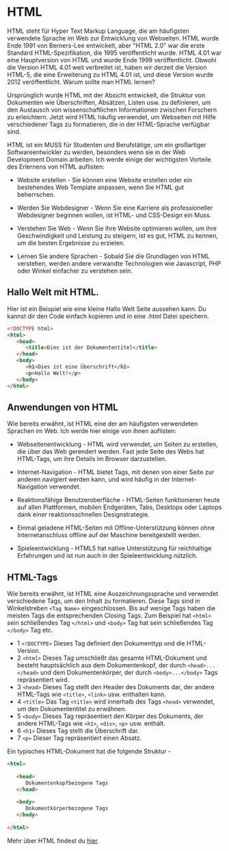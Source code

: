 # HTML

HTML steht für Hyper Text Markup Language, die am häufigsten verwendete Sprache im Web zur Entwicklung von Webseiten. HTML wurde Ende 1991 von Berners-Lee entwickelt, aber "HTML 2.0" war die erste Standard HTML-Spezifikation, die 1995 veröffentlicht wurde. HTML 4.01 war eine Hauptversion von HTML und wurde Ende 1999 veröffentlicht. Obwohl die Version HTML 4.01 weit verbreitet ist, haben wir derzeit die Version HTML-5, die eine Erweiterung zu HTML 4.01 ist, und diese Version wurde 2012 veröffentlicht.
Warum sollte man HTML lernen?

Ursprünglich wurde HTML mit der Absicht entwickelt, die Struktur von Dokumenten wie Überschriften, Absätzen, Listen usw. zu definieren, um den Austausch von wissenschaftlichen Informationen zwischen Forschern zu erleichtern. Jetzt wird HTML häufig verwendet, um Webseiten mit Hilfe verschiedener Tags zu formatieren, die in der HTML-Sprache verfügbar sind.

HTML ist ein MUSS für Studenten und Berufstätige, um ein großartiger Softwareentwickler zu werden, besonders wenn sie in der Web Development Domain arbeiten. Ich werde einige der wichtigsten Vorteile des Erlernens von HTML auflisten:

   + Website erstellen - Sie können eine Website erstellen oder ein bestehendes Web Template anpassen, wenn Sie HTML gut beherrschen.

   + Werden Sie Webdesigner - Wenn Sie eine Karriere als professioneller Webdesigner beginnen wollen, ist HTML- und CSS-Design ein Muss.

   + Verstehen Sie Web - Wenn Sie Ihre Website optimieren wollen, um ihre Geschwindigkeit und Leistung zu steigern, ist es gut, HTML zu kennen, um die besten Ergebnisse zu erzielen.

   + Lernen Sie andere Sprachen - Sobald Sie die Grundlagen von HTML verstehen, werden andere verwandte Technologien wie Javascript, PHP oder Winkel einfacher zu verstehen sein.

## Hallo Welt mit HTML.

Hier ist ein Beispiel wie eine kleine Hallo Welt Seite aussehen kann. Du kannst dir den Code einfach kopieren und in eine .html Datei speichern.

```html
<!DOCTYPE html>
<html>
   <head>
      <title>Dies ist der Dokumententitel</title>
   </head>	
   <body>
      <h1>Dies ist eine Überschrift</h1>
      <p>Hallo Welt!</p>
   </body>	
</html>
```

## Anwendungen von HTML

Wie bereits erwähnt, ist HTML eine der am häufigsten verwendeten Sprachen im Web. Ich werde hier einige von ihnen auflisten:

   + Webseitenentwicklung - HTML wird verwendet, um Seiten zu erstellen, die über das Web gerendert werden. Fast jede Seite des Webs hat HTML-Tags, um ihre Details im Browser darzustellen.

   + Internet-Navigation - HTML bietet Tags, mit denen von einer Seite zur anderen navigiert werden kann, und wird häufig in der Internet-Navigation verwendet.

   + Reaktionsfähige Benutzeroberfläche - HTML-Seiten funktionieren heute auf allen Plattformen, mobilen Endgeräten, Tabs, Desktops oder Laptops dank einer reaktionsschnellen Designstrategie.

   + Einmal geladene HTML-Seiten mit Offline-Unterstützung können ohne Internetanschluss offline auf der Maschine bereitgestellt werden.

   + Spieleentwicklung - HTML5 hat native Unterstützung für reichhaltige Erfahrungen und ist nun auch in der Spieleentwicklung nützlich.

## HTML-Tags

Wie bereits erwähnt, ist HTML eine Auszeichnungssprache und verwendet verschiedene Tags, um den Inhalt zu formatieren. Diese Tags sind in Winkelstreben `<Tag Name>` eingeschlossen. Bis auf wenige Tags haben die meisten Tags die entsprechenden Closing Tags. Zum Beispiel hat `<html>` sein schließendes Tag `</html>` und `<body>` Tag hat sein schließendes Tag `</body>` Tag etc.

* 1 `<!DOCTYPE>` Dieses Tag definiert den Dokumenttyp und die HTML-Version.
* 2 `<html>`       Dieses Tag umschließt das gesamte HTML-Dokument und besteht hauptsächlich aus dem Dokumentenkopf, der durch `<head>...</head>` und dem Dokumentenkörper, der durch `<body>...</body>` Tags repräsentiert wird.
* 3 `<head>` Dieses Tag stellt den Header des Dokuments dar, der andere HTML-Tags wie `<title>`, `<link>` usw. enthalten kann.
* 4 `<title>` Das Tag `<title>` wird innerhalb des Tags `<head>` verwendet, um den Dokumententitel zu erwähnen.
* 5 `<body>` Dieses Tag repräsentiert den Körper des Dokuments, der andere HTML-Tags wie `<h1>`, `<div>`, `<p>` usw. enthält.
* 6 `<h1>` Dieses Tag stellt die Überschrift dar.
* 7 `<p>` Dieser Tag repräsentiert einen Absatz.

Ein typisches HTML-Dokument hat die folgende Struktur -

```html
<html>
   
   <head>
      Dokumentenkopfbezogene Tags
   </head>
   
   <body>
      Dokumentkörperbezogene Tags
   </body>
   
</html>
```

Mehr über HTML findest du [hier](https://www.tutorialspoint.com/html/html_overview.htm). 

